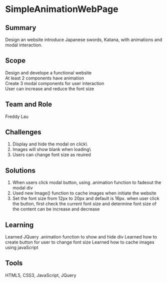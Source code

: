 # SimpleAnimationWebPage
## Summary 
Design an website introduce Japanese swords, Katana, with animations and modal interaction.   
## Scope
Design and develope a functional website\
At least 2 components have animation\
Create 3 modal components for user interaction\
User can increase and reduce the font size
## Team and Role
Freddy Lau
## Challenges
1. Display and hide the modal on click\
2. Images will show blank when loading\
3. Users can change font size as reuired
## Solutions
1. When users click modal button, using .animation function to fadeout the modal div
2. Used new Image() function to cache images when initiate the website
3. Set the font size from 12px to 20px and default is 16px. when user click the button, first check the current font size and determine font size of the content can be increase and decrease   
## Learning
Learned JQuery .animation function to show and hide div
Learned how to create button for user to change font size
Learned how to cache images using javaScript
## Tools
HTML5, CSS3, JavaScript, JQuery
